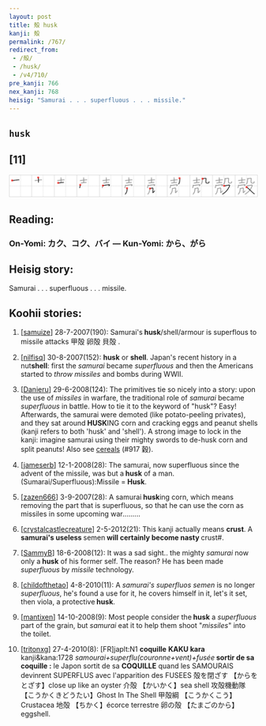 ```yaml
---
layout: post
title: 殻 husk
kanji: 殻
permalink: /767/
redirect_from:
 - /殻/
 - /husk/
 - /v4/710/
pre_kanji: 766
nex_kanji: 768
heisig: "Samurai . . . superfluous . . . missile."
---
```


## `husk`

## [11]

<div class="stroke"><img src="../images/E6AEBB.png" /></div>

## Reading:

### On-Yomi: カク、コク、バイ &mdash; Kun-Yomi: から、がら

## Heisig story:

Samurai . . . superfluous . . . missile.

## Koohii stories:

1) [<a href="http://kanji.koohii.com/profile/samuize">samuize</a>] 28-7-2007(190): Samurai&#039;s<strong> husk</strong>/shell/armour is superflous to missile attacks 甲殻 卵殻 貝殻 .

2) [<a href="http://kanji.koohii.com/profile/nilfisq">nilfisq</a>] 30-8-2007(152): <strong>husk</strong> or <strong>shell</strong>. Japan&#039;s recent history in a nut<strong>shell</strong>: first the <em>samurai</em> became<em> superfluous </em>and then the Americans started to <em>throw missiles </em> and bombs during WWII.

3) [<a href="http://kanji.koohii.com/profile/Danieru">Danieru</a>] 29-6-2008(124): The primitives tie so nicely into a story: upon the use of <em>missiles</em> in warfare, the traditional role of <em>samurai</em> became <em>superfluous</em> in battle. How to tie it to the keyword of &quot;husk&quot;? Easy! Afterwards, the samurai were demoted (like potato-peeling privates), and they sat around<strong> HUSK</strong>ING corn and cracking eggs and peanut shells (kanji refers to both &#039;husk&#039; and &#039;shell&#039;). A strong image to lock in the kanji: imagine samurai using their mighty swords to de-husk corn and split peanuts! Also see <a href="../v4/917">cereals</a> (#917 穀).

4) [<a href="http://kanji.koohii.com/profile/jameserb">jameserb</a>] 12-1-2008(28): The samurai, now superfluous since the advent of the missile, was but a<strong> husk</strong> of a man. (Sumarai/Superfluous):Missile =<strong> Husk</strong>.

5) [<a href="http://kanji.koohii.com/profile/zazen666">zazen666</a>] 3-9-2007(28): A samurai<strong> husk</strong>ing corn, which means removing the part that is superfluous, so that he can use the corn as missiles in some upcoming war.........

6) [<a href="http://kanji.koohii.com/profile/crystalcastlecreature">crystalcastlecreature</a>] 2-5-2012(21): This kanji actually means <strong>crust</strong>. A <strong>samurai&#039;s useless </strong>semen<strong> will certainly become nasty </strong>crust#.

7) [<a href="http://kanji.koohii.com/profile/SammyB">SammyB</a>] 18-6-2008(12): It was a sad sight.. the mighty <em>samurai</em> now only a<strong> husk</strong> of his former self. The reason? He has been made <em>superfluous</em> by <em>missile</em> technology.

8) [<a href="http://kanji.koohii.com/profile/childofthetao">childofthetao</a>] 4-8-2010(11): A <em>samurai&#039;s superfluos semen</em> is no longer <em>superfluous</em>, he&#039;s found a use for it, he covers himself in it, let&#039;s it set, then viola, a protective<strong> husk</strong>.

9) [<a href="http://kanji.koohii.com/profile/mantixen">mantixen</a>] 14-10-2008(9): Most people consider the<strong> husk</strong> a <em>superfluous</em> part of the grain, but <em>samurai</em> eat it to help them shoot &quot;<em>missiles</em>&quot; into the toilet.

10) [<a href="http://kanji.koohii.com/profile/tritonxg">tritonxg</a>] 27-4-2010(8): [FR]japlt:N1 <strong>coquille</strong> <strong>KAKU kara</strong> kanji&amp;kana:1728 <em> samourai+superflu(couronne+vent)+fusée</em><strong> sortir de sa coquille :</strong> le Japon sortit de sa <strong>COQUILLE</strong> quand les SAMOURAIS devinrent SUPERFLUS avec l&#039;apparition des FUSEES 殻を閉ざす 【からをとざす】close up like an oyster 介殻 【かいかく】sea shell 攻殻機動隊 【こうかくきどうたい】Ghost In The Shell 甲殻綱 【こうかくこう】Crustacea 地殻 【ちかく】écorce terrestre 卵の殻 【たまごのから】eggshell.
